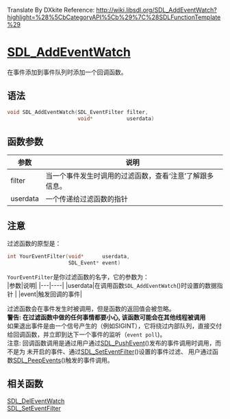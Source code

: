 Translate By DXkite Reference: http://wiki.libsdl.org/SDL_AddEventWatch?highlight=%28%5CbCategoryAPI%5Cb%29%7C%28SDLFunctionTemplate%29

# [SDL_AddEventWatch](http://wiki.libsdl.org/SDL_AddEventWatch?highlight=%28%5CbCategoryAPI%5Cb%29%7C%28SDLFunctionTemplate%29)

在事件添加到事件队列时添加一个回调函数。

## 语法

```c
void SDL_AddEventWatch(SDL_EventFilter filter,
                       void*           userdata) 
```

## 函数参数

|参数|说明|
|----|----|
| filter |当一个事件发生时调用的过滤函数，查看‘注意’了解跟多信息。  |
| userdata | 一个传递给过滤函数的指针|

## 注意
过滤函数的原型是：

```c
int YourEventFilter(void*      userdata,
                    SDL_Event* event)
```
`YourEventFilter`是你过滤函数的名字，它的参数为：   
|参数|说明|
|---|----|
|userdata|在调用函数`SDL_AddEventWatch`()时设置的数据指针 |
|event|触发回调的事件|

过滤函数会在事件发生时被调用，但是函数的返回值会被忽略。  
**警告: 在过滤函数中做的任何事情都要小心, 该函数可能会在其他线程被调用**    
如果退出事件是由一个信号产生的（例如SIGINT），它将绕过内部队列，直接交付给回调函数，并立即到达下一个事件的监听（`event poll`)。   
注意: 回调函数调用是通过用户通过[SDL_PushEvent](./SDL_PushEvent.md)()发布的事件调用时调用，而不是为 未开启的事件、通过[SDL_SetEventFilter](SDL_SetEventFilter.md)()设置的事件过滤、
用户通过函数[SDL_PeepEvents](SDL_PeepEvents.md)()触发的事件调用。

## 相关函数
[SDL_DelEventWatch](SDL_DelEventWatch.md)    
[SDL_SetEventFilter](SDL_SetEventFilter.md)
